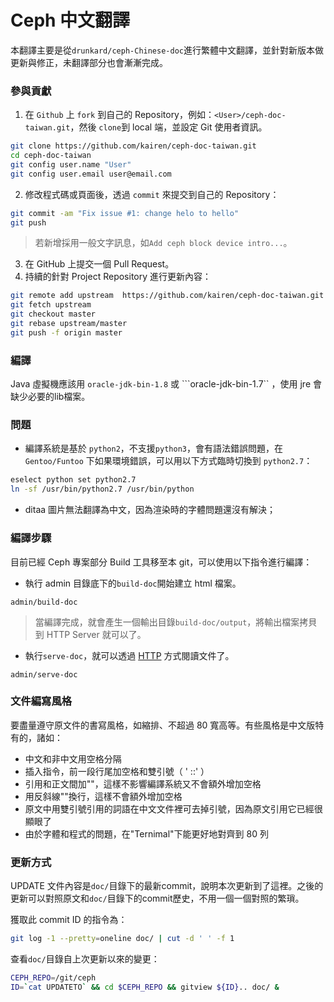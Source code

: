 # Ceph 中文翻譯
本翻譯主要是從```drunkard/ceph-Chinese-doc```進行繁體中文翻譯，並針對新版本做更新與修正，未翻譯部分也會漸漸完成。

### 參與貢獻
1. 在 ```Github``` 上 ```fork``` 到自己的 Repository，例如：```<User>/ceph-doc-taiwan.git```，然後 ```clone```到 local 端，並設定 Git 使用者資訊。

 ```sh
git clone https://github.com/kairen/ceph-doc-taiwan.git
cd ceph-doc-taiwan
git config user.name "User"
git config user.email user@email.com
```
2. 修改程式碼或頁面後，透過 ```commit``` 來提交到自己的 Repository：

 ```sh
git commit -am "Fix issue #1: change helo to hello"
git push
```
> 若新增採用一般文字訊息，如```Add ceph block device intro...```。

3. 在 GitHub 上提交一個 Pull Request。
4. 持續的針對 Project Repository 進行更新內容：

 ```sh
 git remote add upstream  https://github.com/kairen/ceph-doc-taiwan.git
 git fetch upstream
 git checkout master
 git rebase upstream/master
 git push -f origin master
 ```

### 編譯
Java 虛擬機應該用 ```oracle-jdk-bin-1.8``` 或 ```oracle-jdk-bin-1.7`` ，使用 jre 會缺少必要的lib檔案。

### 問題
* 編譯系統是基於 ```python2```，不支援```python3```，會有語法錯誤問題，在```Gentoo/Funtoo``` 下如果環境錯誤，可以用以下方式臨時切換到 ```python2.7```：
```sh
eselect python set python2.7
ln -sf /usr/bin/python2.7 /usr/bin/python
```

* ditaa 圖片無法翻譯為中文，因為渲染時的字體問題還沒有解決；

### 編譯步驟
目前已經 Ceph 專案部分 Build 工具移至本 git，可以使用以下指令進行編譯：
* 執行 admin 目錄底下的```build-doc```開始建立 html 檔案。
```
admin/build-doc
```
> 當編譯完成，就會產生一個輸出目錄```build-doc/output```，將輸出檔案拷貝到 HTTP Server 就可以了。

* 執行```serve-doc```，就可以透過 [HTTP](http://localhost:8080/) 方式閱讀文件了。
```
admin/serve-doc
```


### 文件編寫風格
要盡量遵守原文件的書寫風格，如縮排、不超過 80 寬高等。有些風格是中文版特有的，諸如：

* 中文和非中文用空格分隔
* 插入指令，前一段行尾加空格和雙引號（ ' ::' ）
* 引用和正文間加""，這樣不影響編譯系統又不會額外增加空格
* 用反斜線"\"換行，這樣不會額外增加空格
* 原文中用雙引號引用的詞語在中文文件裡可去掉引號，因為原文引用它已經很顯眼了
* 由於字體和程式的問題，在"Ternimal"下能更好地對齊到 80 列

### 更新方式
UPDATE 文件內容是```doc/```目錄下的最新commit，說明本次更新到了這裡。之後的更新可以對照原文和```doc/```目錄下的commit歷史，不用一個一個對照的繁瑣。

獲取此 commit ID 的指令為：
```sh
git log -1 --pretty=oneline doc/ | cut -d ' ' -f 1
```
查看```doc/```目錄自上次更新以來的變更：
```sh
CEPH_REPO=/git/ceph
ID=`cat UPDATETO` && cd $CEPH_REPO && gitview ${ID}.. doc/ &
```